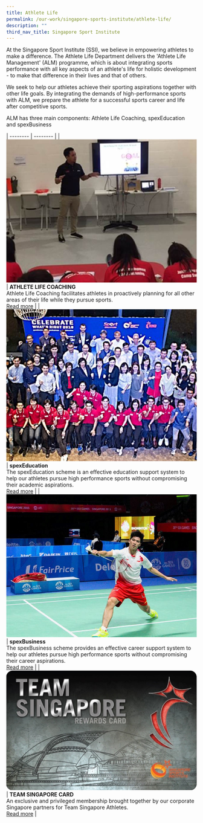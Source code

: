 ```yaml
---
title: Athlete Life
permalink: /our-work/singapore-sports-institute/athlete-life/
description: ""
third_nav_title: Singapore Sport Institute
---
```


At the Singapore Sport Institute (SSI), we believe in empowering athletes to make a difference. The Athlete Life Department delivers the 'Athlete Life Management' (ALM) programme, which is about integrating sports performance with all key aspects of an athlete's life for holistic development - to make that difference in their lives and that of others.

We seek to help our athletes achieve their sporting aspirations together with other life goals. By integrating the demands of high-performance sports with ALM, we prepare the athlete for a successful sports career and life after competitive sports.

ALM has three main components: Athlete Life Coaching, spexEducation and spexBusiness


| -------- | -------- | 
| ![](/images/Our%20Work/Singapore%20Sports%20Institute/Athlete%20Life/Athlete%20Life%20Coaching01.jpg)     | **ATHLETE LIFE COACHING**<br>Athlete Life Coaching facilitates athletes in proactively planning for all other areas of their life while they pursue sports.<br>[Read more](/singapore-sports-institute/athlete-life/athlete-life-coaching/)     | 
| ![](/images/Our%20Work/Singapore%20Sports%20Institute/Athlete%20Life/spexed.jpg)   | **spexEducation**<br>The spexEducation scheme is an effective education support system to help our athletes pursue high performance sports without compromising their academic aspirations.<br>[Read more](/singapore-sports-institute/athlete-life/spexeducation/) |
| ![](/images/Our%20Work/Singapore%20Sports%20Institute/Athlete%20Life/Derek%20Wong%20at%20SEA%20Games.jpg)   | **spexBusiness**<br>The spexBusiness scheme provides an effective career support system to help our athletes pursue high performance sports without compromising their career aspirations.<br>[Read more](/singapore-sports-institute/athlete-life/spexbusiness/) | 
| ![](/images/Our%20Work/Singapore%20Sports%20Institute/Athlete%20Life/teamsingaporecard.jpg)  | **TEAM SINGAPORE CARD**<br>An exclusive and privileged membership brought together by our corporate Singapore partners for Team Singapore Athletes.<br>[Read more](/singapore-sports-institute/athlete-life/team-singapore-card/) |
